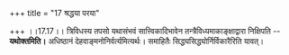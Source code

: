 +++
title = "17 श्रद्धया परया"

+++
।।17.17।। त्रिविधस्य तपसो यथासंभवं सात्त्विकादिभावेन
तन्त्रैविध्यमाकाङ्क्षाद्वारा निक्षिपति -- **यथोक्तमिति।** अधिष्ठानं
देहवाङ्मनोनिर्वर्त्यमित्यर्थः। समाहितैः सिद्ध्यसिद्ध्योर्निर्विकारैरिति
यावत्।
